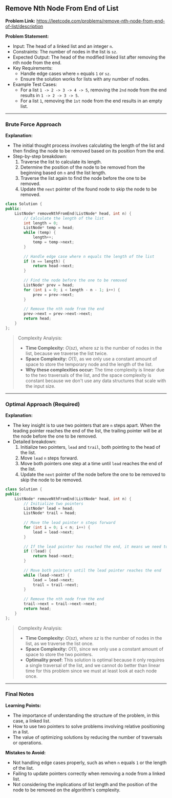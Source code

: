 ## Remove Nth Node From End of List
**Problem Link:** https://leetcode.com/problems/remove-nth-node-from-end-of-list/description

**Problem Statement:**
- Input: The head of a linked list and an integer `n`.
- Constraints: The number of nodes in the list is `sz`.
- Expected Output: The head of the modified linked list after removing the nth node from the end.
- Key Requirements: 
    - Handle edge cases where `n` equals `1` or `sz`.
    - Ensure the solution works for lists with any number of nodes.
- Example Test Cases:
    - For a list `1 -> 2 -> 3 -> 4 -> 5`, removing the `2nd` node from the end results in `1 -> 2 -> 3 -> 5`.
    - For a list `1`, removing the `1st` node from the end results in an empty list.

---

### Brute Force Approach
**Explanation:**
- The initial thought process involves calculating the length of the list and then finding the node to be removed based on its position from the end.
- Step-by-step breakdown:
    1. Traverse the list to calculate its length.
    2. Determine the position of the node to be removed from the beginning based on `n` and the list length.
    3. Traverse the list again to find the node before the one to be removed.
    4. Update the `next` pointer of the found node to skip the node to be removed.

```cpp
class Solution {
public:
    ListNode* removeNthFromEnd(ListNode* head, int n) {
        // Calculate the length of the list
        int length = 0;
        ListNode* temp = head;
        while (temp) {
            length++;
            temp = temp->next;
        }
        
        // Handle edge case where n equals the length of the list
        if (n == length) {
            return head->next;
        }
        
        // Find the node before the one to be removed
        ListNode* prev = head;
        for (int i = 0; i < length - n - 1; i++) {
            prev = prev->next;
        }
        
        // Remove the nth node from the end
        prev->next = prev->next->next;
        return head;
    }
};
```

> Complexity Analysis:
> - **Time Complexity:** $O(sz)$, where $sz$ is the number of nodes in the list, because we traverse the list twice.
> - **Space Complexity:** $O(1)$, as we only use a constant amount of space to store the temporary node and the length of the list.
> - **Why these complexities occur:** The time complexity is linear due to the two traversals of the list, and the space complexity is constant because we don't use any data structures that scale with the input size.

---

### Optimal Approach (Required)
**Explanation:**
- The key insight is to use two pointers that are `n` steps apart. When the leading pointer reaches the end of the list, the trailing pointer will be at the node before the one to be removed.
- Detailed breakdown:
    1. Initialize two pointers, `lead` and `trail`, both pointing to the head of the list.
    2. Move `lead` `n` steps forward.
    3. Move both pointers one step at a time until `lead` reaches the end of the list.
    4. Update the `next` pointer of the node before the one to be removed to skip the node to be removed.

```cpp
class Solution {
public:
    ListNode* removeNthFromEnd(ListNode* head, int n) {
        // Initialize two pointers
        ListNode* lead = head;
        ListNode* trail = head;
        
        // Move the lead pointer n steps forward
        for (int i = 0; i < n; i++) {
            lead = lead->next;
        }
        
        // If the lead pointer has reached the end, it means we need to remove the head
        if (!lead) {
            return head->next;
        }
        
        // Move both pointers until the lead pointer reaches the end
        while (lead->next) {
            lead = lead->next;
            trail = trail->next;
        }
        
        // Remove the nth node from the end
        trail->next = trail->next->next;
        return head;
    }
};
```

> Complexity Analysis:
> - **Time Complexity:** $O(sz)$, where $sz$ is the number of nodes in the list, as we traverse the list once.
> - **Space Complexity:** $O(1)$, since we only use a constant amount of space to store the two pointers.
> - **Optimality proof:** This solution is optimal because it only requires a single traversal of the list, and we cannot do better than linear time for this problem since we must at least look at each node once.

---

### Final Notes

**Learning Points:**
- The importance of understanding the structure of the problem, in this case, a linked list.
- How to use two pointers to solve problems involving relative positioning in a list.
- The value of optimizing solutions by reducing the number of traversals or operations.

**Mistakes to Avoid:**
- Not handling edge cases properly, such as when `n` equals `1` or the length of the list.
- Failing to update pointers correctly when removing a node from a linked list.
- Not considering the implications of list length and the position of the node to be removed on the algorithm's complexity.